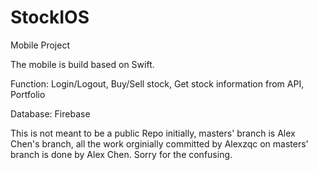 # StockIOS
Mobile Project

The mobile is build based on Swift.

Function: Login/Logout, Buy/Sell stock, Get stock information from API, Portfolio

Database: Firebase

This is not meant to be a public Repo initially, masters' branch is Alex Chen's branch, all the work orginially committed by Alexzqc on masters' branch is done by Alex Chen. Sorry for the confusing.
